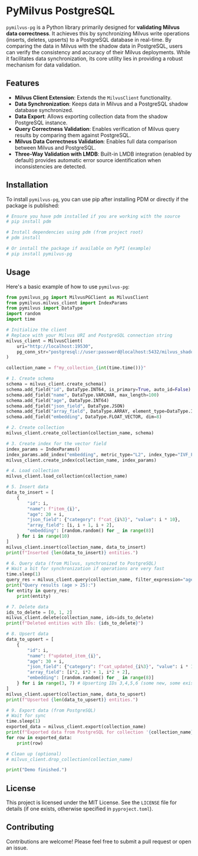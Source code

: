 # PyMilvus PostgreSQL

`pymilvus-pg` is a Python library primarily designed for **validating Milvus data correctness**. It achieves this by synchronizing Milvus write operations (inserts, deletes, upserts) to a PostgreSQL database in real-time. By comparing the data in Milvus with the shadow data in PostgreSQL, users can verify the consistency and accuracy of their Milvus deployments. While it facilitates data synchronization, its core utility lies in providing a robust mechanism for data validation.

## Features

*   **Milvus Client Extension**: Extends the `MilvusClient` functionality.
*   **Data Synchronization**: Keeps data in Milvus and a PostgreSQL shadow database synchronized.
*   **Data Export**: Allows exporting collection data from the shadow PostgreSQL instance.
*   **Query Correctness Validation**: Enables verification of Milvus query results by comparing them against PostgreSQL.
*   **Milvus Data Correctness Validation**: Enables full data comparison between Milvus and PostgreSQL.
*   **Three-Way Validation with LMDB**: Built-in LMDB integration (enabled by default) provides automatic error source identification when inconsistencies are detected.

## Installation

To install `pymilvus-pg`, you can use pip after installing PDM or directly if the package is published:

```bash
# Ensure you have pdm installed if you are working with the source
# pip install pdm

# Install dependencies using pdm (from project root)
# pdm install

# Or install the package if available on PyPI (example)
# pip install pymilvus-pg
```

## Usage

Here's a basic example of how to use `pymilvus-pg`:

```python
from pymilvus_pg import MilvusPGClient as MilvusClient
from pymilvus.milvus_client import IndexParams
from pymilvus import DataType
import random
import time

# Initialize the client
# Replace with your Milvus URI and PostgreSQL connection string
milvus_client = MilvusClient(
    uri="http://localhost:19530",
    pg_conn_str="postgresql://user:password@localhost:5432/milvus_shadow",
)

collection_name = f"my_collection_{int(time.time())}"

# 1. Create schema
schema = milvus_client.create_schema()
schema.add_field("id", DataType.INT64, is_primary=True, auto_id=False)
schema.add_field("name", DataType.VARCHAR, max_length=100)
schema.add_field("age", DataType.INT64)
schema.add_field("json_field", DataType.JSON)
schema.add_field("array_field", DataType.ARRAY, element_type=DataType.INT64, max_capacity=10)
schema.add_field("embedding", DataType.FLOAT_VECTOR, dim=8)

# 2. Create collection
milvus_client.create_collection(collection_name, schema)

# 3. Create index for the vector field
index_params = IndexParams()
index_params.add_index("embedding", metric_type="L2", index_type="IVF_FLAT", params={"nlist": 128})
milvus_client.create_index(collection_name, index_params)

# 4. Load collection
milvus_client.load_collection(collection_name)

# 5. Insert data
data_to_insert = [
    {
        "id": i,
        "name": f"item_{i}",
        "age": 20 + i,
        "json_field": {"category": f"cat_{i%3}", "value": i * 10},
        "array_field": [i, i + 1, i + 2],
        "embedding": [random.random() for _ in range(8)]
    } for i in range(10)
]
milvus_client.insert(collection_name, data_to_insert)
print(f"Inserted {len(data_to_insert)} entities.")

# 6. Query data (from Milvus, synchronized to PostgreSQL)
# Wait a bit for synchronization if operations are very fast
time.sleep(1) 
query_res = milvus_client.query(collection_name, filter_expression="age > 25")
print("Query results (age > 25):")
for entity in query_res:
    print(entity)

# 7. Delete data
ids_to_delete = [0, 1, 2]
milvus_client.delete(collection_name, ids=ids_to_delete)
print(f"Deleted entities with IDs: {ids_to_delete}")

# 8. Upsert data
data_to_upsert = [
    {
        "id": i,
        "name": f"updated_item_{i}",
        "age": 30 + i,
        "json_field": {"category": f"cat_updated_{i%3}", "value": i * 100},
        "array_field": [i*2, i*2 + 1, i*2 + 2],
        "embedding": [random.random() for _ in range(8)]
    } for i in range(3, 7) # Upserting IDs 3,4,5,6 (some new, some existing)
]
milvus_client.upsert(collection_name, data_to_upsert)
print(f"Upserted {len(data_to_upsert)} entities.")

# 9. Export data (from PostgreSQL)
# Wait for sync
time.sleep(1)
exported_data = milvus_client.export(collection_name)
print(f"Exported data from PostgreSQL for collection '{collection_name}':")
for row in exported_data:
    print(row)

# Clean up (optional)
# milvus_client.drop_collection(collection_name)

print("Demo finished.")
```

## License

This project is licensed under the MIT License. See the `LICENSE` file for details (if one exists, otherwise specified in `pyproject.toml`).


## Contributing

Contributions are welcome! Please feel free to submit a pull request or open an issue.
